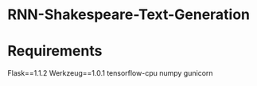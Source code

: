 # RNN-Shakespeare-Text-Generation

# Requirements
Flask==1.1.2
Werkzeug==1.0.1
tensorflow-cpu
numpy
gunicorn
